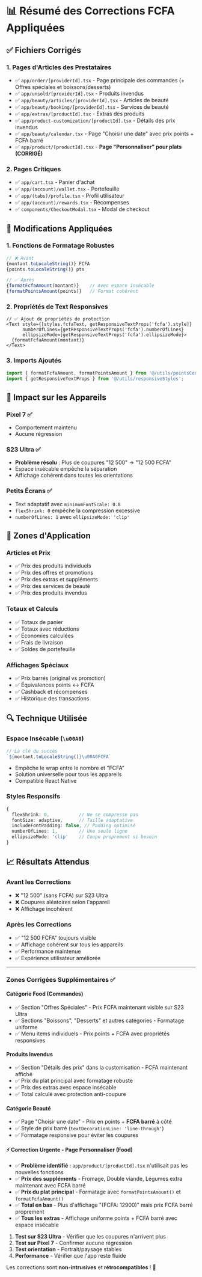 # 📊 Résumé des Corrections FCFA Appliquées

## ✅ **Fichiers Corrigés**

### **1. Pages d'Articles des Prestataires** 
- ✅ `app/order/[providerId].tsx` - Page principale des commandes (+ Offres spéciales et boissons/desserts)
- ✅ `app/unsold/[providerId].tsx` - Produits invendus 
- ✅ `app/beauty/articles/[providerId].tsx` - Articles de beauté
- ✅ `app/beauty/booking/[providerId].tsx` - Services de beauté
- ✅ `app/extras/[productId].tsx` - Extras des produits
- ✅ `app/product-customization/[productId].tsx` - Détails des prix invendus
- ✅ `app/beauty/calendar.tsx` - Page "Choisir une date" avec prix points + FCFA barré
- ✅ `app/product/[productId].tsx` - **Page "Personnaliser" pour plats (CORRIGÉ)**

### **2. Pages Critiques**
- ✅ `app/cart.tsx` - Panier d'achat
- ✅ `app/(account)/wallet.tsx` - Portefeuille
- ✅ `app/(tabs)/profile.tsx` - Profil utilisateur
- ✅ `app/(account)/rewards.tsx` - Récompenses
- ✅ `components/CheckoutModal.tsx` - Modal de checkout

## 🔧 **Modifications Appliquées**

### **1. Fonctions de Formatage Robustes**
```typescript
// ❌ Avant
{montant.toLocaleString()} FCFA
{points.toLocaleString()} pts

// ✅ Après  
{formatFcfaAmount(montant)}    // Avec espace insécable
{formatPointsAmount(points)}   // Format cohérent
```

### **2. Propriétés de Text Responsives**
```tsx
// ✅ Ajout de propriétés de protection
<Text style={[styles.fcfaText, getResponsiveTextProps('fcfa').style]}
      numberOfLines={getResponsiveTextProps('fcfa').numberOfLines}
      ellipsizeMode={getResponsiveTextProps('fcfa').ellipsizeMode}>
  {formatFcfaAmount(montant)}
</Text>
```

### **3. Imports Ajoutés**
```typescript
import { formatFcfaAmount, formatPointsAmount } from '@/utils/pointsConversion';
import { getResponsiveTextProps } from '@/utils/responsiveStyles';
```

## 📱 **Impact sur les Appareils**

### **Pixel 7** ✅
- Comportement maintenu
- Aucune régression

### **S23 Ultra** ✅ 
- **Problème résolu** : Plus de coupures "12 500" → "12 500 FCFA"
- Espace insécable empêche la séparation
- Affichage cohérent dans toutes les orientations

### **Petits Écrans** ✅
- Text adaptatif avec `minimumFontScale: 0.8`
- `flexShrink: 0` empêche la compression excessive
- `numberOfLines: 1` avec `ellipsizeMode: 'clip'`

## 🎯 **Zones d'Application**

### **Articles et Prix**
- ✅ Prix des produits individuels
- ✅ Prix des offres et promotions  
- ✅ Prix des extras et suppléments
- ✅ Prix des services de beauté
- ✅ Prix des produits invendus

### **Totaux et Calculs**
- ✅ Totaux de panier
- ✅ Totaux avec réductions  
- ✅ Économies calculées
- ✅ Frais de livraison
- ✅ Soldes de portefeuille

### **Affichages Spéciaux**
- ✅ Prix barrés (original vs promotion)
- ✅ Équivalences points ↔ FCFA
- ✅ Cashback et récompenses
- ✅ Historique des transactions

## 🔍 **Technique Utilisée**

### **Espace Insécable (`\u00A0`)**
```javascript
// La clé du succès
`${montant.toLocaleString()}\u00A0FCFA`
```
- Empêche le wrap entre le nombre et "FCFA"
- Solution universelle pour tous les appareils
- Compatible React Native

### **Styles Responsifs**
```typescript
{
  flexShrink: 0,           // Ne se compresse pas
  fontSize: adaptive,      // Taille adaptative
  includeFontPadding: false, // Padding optimisé
  numberOfLines: 1,        // Une seule ligne
  ellipsizeMode: 'clip'    // Coupe proprement si besoin
}
```

## 📈 **Résultats Attendus**

### **Avant les Corrections**
- ❌ "12 500" (sans FCFA) sur S23 Ultra
- ❌ Coupures aléatoires selon l'appareil
- ❌ Affichage incohérent

### **Après les Corrections**
- ✅ "12 500 FCFA" toujours visible
- ✅ Affichage cohérent sur tous les appareils
- ✅ Performance maintenue
- ✅ Expérience utilisateur améliorée

---

### **Zones Corrigées Supplémentaires** ✅

#### **Catégorie Food (Commandes)**
- ✅ Section "Offres Spéciales" - Prix FCFA maintenant visible sur S23 Ultra
- ✅ Sections "Boissons", "Desserts" et autres catégories - Formatage uniforme
- ✅ Menu items individuels - Prix points + FCFA avec propriétés responsives

#### **Produits Invendus** 
- ✅ Section "Détails des prix" dans la customisation - FCFA maintenant affiché
- ✅ Prix du plat principal avec formatage robuste
- ✅ Prix des extras avec espace insécable
- ✅ Total calculé avec protection anti-coupure

#### **Catégorie Beauté**
- ✅ Page "Choisir une date" - Prix en points + **FCFA barré** à côté
- ✅ Style de prix barré (`textDecorationLine: 'line-through'`)
- ✅ Formatage responsive pour éviter les coupures

#### **⚡ Correction Urgente - Page Personnaliser (Food)**
- ✅ **Problème identifié** : `app/product/[productId].tsx` n'utilisait pas les nouvelles fonctions
- ✅ **Prix des suppléments** - Fromage, Double viande, Légumes extra maintenant avec FCFA barré
- ✅ **Prix du plat principal** - Formatage avec `formatPointsAmount()` et `formatFcfaAmount()`
- ✅ **Total en bas** - Plus d'affichage "(FCFA: 12900)" mais prix FCFA barré proprement
- ✅ **Tous les extras** - Affichage uniforme points + FCFA barré avec espace insécable

1. **Test sur S23 Ultra** - Vérifier que les coupures n'arrivent plus
2. **Test sur Pixel 7** - Confirmer aucune régression  
3. **Test orientation** - Portrait/paysage stables
4. **Performance** - Vérifier que l'app reste fluide

Les corrections sont **non-intrusives** et **rétrocompatibles** ! 🎉
